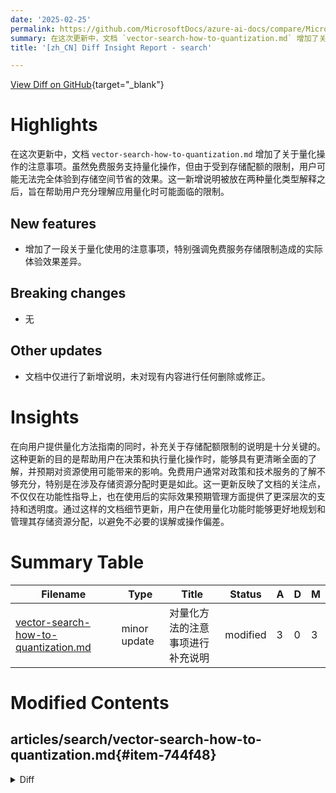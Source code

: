 ```yaml
---
date: '2025-02-25'
permalink: https://github.com/MicrosoftDocs/azure-ai-docs/compare/MicrosoftDocs:8c6e364...MicrosoftDocs:50dc684
summary: 在这次更新中，文档 `vector-search-how-to-quantization.md` 增加了关于量化操作的注意事项，特别强调了免费服务存储限制造成的实际体验效果差异。这一新增说明的目的是帮助用户更好地理解在应用量化时可能面临的限制和资源使用情况。更新关注用户在执行量化操作时的预期管理，确保他们能够合理规划和管理存储资源，避免误解或操作偏差。
title: '[zh_CN] Diff Insight Report - search'

---
```


[View Diff on GitHub](https://github.com/MicrosoftDocs/azure-ai-docs/compare/MicrosoftDocs:8c6e364...MicrosoftDocs:50dc684){target="_blank"}

# Highlights
在这次更新中，文档 `vector-search-how-to-quantization.md` 增加了关于量化操作的注意事项。虽然免费服务支持量化操作，但由于受到存储配额的限制，用户可能无法完全体验到存储空间节省的效果。这一新增说明被放在两种量化类型解释之后，旨在帮助用户充分理解应用量化时可能面临的限制。

## New features
- 增加了一段关于量化使用的注意事项，特别强调免费服务存储限制造成的实际体验效果差异。

## Breaking changes
- 无

## Other updates
- 文档中仅进行了新增说明，未对现有内容进行任何删除或修正。

# Insights
在向用户提供量化方法指南的同时，补充关于存储配额限制的说明是十分关键的。这种更新的目的是帮助用户在决策和执行量化操作时，能够具有更清晰全面的了解，并预期对资源使用可能带来的影响。免费用户通常对政策和技术服务的了解不够充分，特别是在涉及存储资源分配时更是如此。这一更新反映了文档的关注点，不仅仅在功能性指导上，也在使用后的实际效果预期管理方面提供了更深层次的支持和透明度。通过这样的文档细节更新，用户在使用量化功能时能够更好地规划和管理其存储资源分配，以避免不必要的误解或操作偏差。

# Summary Table
|  Filename  | Type |    Title    | Status | A  | D  | M  |
|------------|------|-------------|--------|----|----|----|
| [vector-search-how-to-quantization.md](#item-744f48) | minor update | 对量化方法的注意事项进行补充说明 | modified | 3 | 0 | 3 | 


# Modified Contents
## articles/search/vector-search-how-to-quantization.md{#item-744f48}

<details>
<summary>Diff</summary>
````diff
@@ -42,6 +42,9 @@ Two types of quantization are supported:
 
 - Binary quantization converts floats into binary bits, which takes up 1 bit. This results in up to 28 times reduced vector index size.
 
+>[!Note]
+> While free services support quantization, they may not demonstrate the full storage savings due to the limited storage quota.
+
 ## Add "compressions" to a search index
 
 The following example shows a partial index definition with a fields collection that includes a vector field, and a `vectorSearch.compressions` section.
````
</details>

### Summary

```json
{
    "modification_type": "minor update",
    "modification_title": "对量化方法的注意事项进行补充说明"
}
```

### Explanation
在此更新中，文档 `vector-search-how-to-quantization.md` 增加了关于量化的注意事项。具体而言，新增的内容提醒用户尽管免费服务支持量化，但由于存储配额的限制，可能无法充分展示存储节省的效果。这一点是对两种量化类型的说明后添加的，目的是增强文档的完整性和用户对使用量化时潜在限制的理解。更新的上下文在文档中的相应位置进行了适当的增补，整体修改包括3处新增的内容，没有删除任何现有内容。


